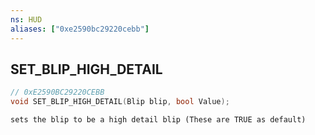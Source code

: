```yaml
---
ns: HUD
aliases: ["0xe2590bc29220cebb"]
---
```

## SET_BLIP_HIGH_DETAIL

```c
// 0xE2590BC29220CEBB
void SET_BLIP_HIGH_DETAIL(Blip blip, bool Value);
```

```
sets the blip to be a high detail blip (These are TRUE as default)
```
